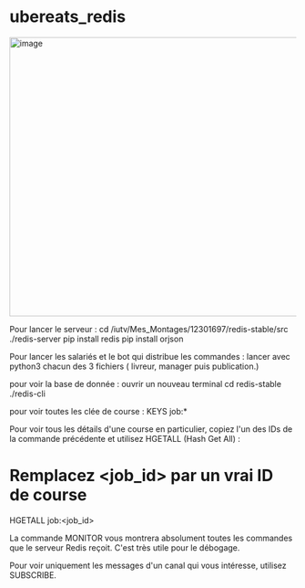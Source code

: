 # ubereats_redis 
<img width="1647" height="489" alt="image" src="https://github.com/user-attachments/assets/8aaa01a7-2b22-40c6-863e-d2abe9d699a1" />

Pour lancer le serveur :
cd /iutv/Mes_Montages/12301697/redis-stable/src
./redis-server
pip install redis
pip install orjson

Pour lancer les salariés et le bot qui distribue les commandes :
lancer avec python3 chacun des 3 fichiers ( livreur, manager puis publication.)

pour voir la base de donnée :
ouvrir un nouveau terminal 
cd redis-stable
./redis-cli

pour voir toutes les clée de course :
KEYS job:*

Pour voir tous les détails d'une course en particulier, copiez l'un des IDs de la commande précédente et utilisez HGETALL (Hash Get All) :
# Remplacez <job_id> par un vrai ID de course
HGETALL job:<job_id>

La commande MONITOR vous montrera absolument toutes les commandes que le serveur Redis reçoit. C'est très utile pour le débogage.

Pour voir uniquement les messages d'un canal qui vous intéresse, utilisez SUBSCRIBE.
